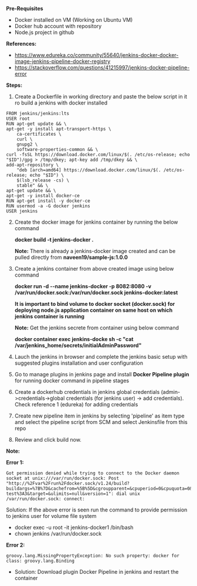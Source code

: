 
**Pre-Requisites**
- Docker installed on VM (Working on Ubuntu VM)
- Docker hub account with repository 
- Node.js project in github

**References:**

- https://www.edureka.co/community/55640/jenkins-docker-docker-image-jenkins-pipeline-docker-registry
- https://stackoverflow.com/questions/41215997/jenkins-docker-pipeline-error


**Steps:**

1. Create a Dockerfile in working directory and paste the below script in it ro build a jenkins with docker installed

```
FROM jenkins/jenkins:lts
USER root
RUN apt-get update && \
apt-get -y install apt-transport-https \
    ca-certificates \
    curl \
    gnupg2 \
    software-properties-common && \
curl -fsSL https://download.docker.com/linux/$(. /etc/os-release; echo "$ID")/gpg > /tmp/dkey; apt-key add /tmp/dkey && \
add-apt-repository \
    "deb [arch=amd64] https://download.docker.com/linux/$(. /etc/os-release; echo "$ID") \
    $(lsb_release -cs) \
    stable" && \
apt-get update && \
apt-get -y install docker-ce
RUN apt-get install -y docker-ce
RUN usermod -a -G docker jenkins
USER jenkins
```

2. Create the docker image for jenkins container by running the below command

    **docker build -t jenkins-docker .**
    
    **Note:** There is already a jenkins-docker image created and can be pulled directly from **naveen19/sample-js:1.0.0**

3. Create a jenkins container from above created image using below command

    **docker run -d --name jenkins-docker -p 8082:8080 -v /var/run/docker.sock:/var/run/docker.sock jenkins-docker:latest**
    
    **It is important to bind volume to docker socket (docker.sock) for deploying node.js application container on same host on which jenkins container is running**

    **Note:** Get the jenkins secrete from container using below command

    **docker container exec jenkins-docke sh -c "cat /var/jenkins_home/secrets/initialAdminPassword"**
    
4. Lauch the jenkins in browser and complete the jenkins basic setup with suggested plugins installation and user configuration

5. Go to manage plugins in jenkins page and install **Docker Pipeline plugin** for running docker command in pipeline stages

6. Create a dockerhub credentials in jenkins global credentials (admin->credentials->global credentials (for jenkins user) -> add credentials). Check reference 1 (edureka) for adding credentials


7. Create new pipeline item in jenkins by selecting 'pipeline' as item type and select the pipeline script from SCM and select Jenkinsfile from this repo 

8. Review and click build now.

**Note:** 

**Error 1:** 

```
Got permission denied while trying to connect to the Docker daemon socket at unix:///var/run/docker.sock: Post "http://%2Fvar%2Frun%2Fdocker.sock/v1.24/build?buildargs=%7B%7D&cachefrom=%5B%5D&cgroupparent=&cpuperiod=0&cpuquota=0&cpusetcpus=&cpusetmems=&cpushares=0&dockerfile=Dockerfile&labels=%7B%7D&memory=0&memswap=0&networkmode=default&rm=1&shmsize=0&t=gustavoapolinario%2Fdocker-test%3A3&target=&ulimits=null&version=1": dial unix /var/run/docker.sock: connect:
```
Solution: If the above error is seen run the command to provide permission to jenkins user for volume file system
- docker exec -u root -it jenkins-docker1 /bin/bash
- chown jenkins /var/run/docker.sock



**Error 2:**

```groovy.lang.MissingPropertyException: No such property: docker for class: groovy.lang.Binding```

- Solution: Download plugin Docker Pipeline in jenkins and restart the container


